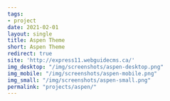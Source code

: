 ```yaml
---
tags:
- project
date: 2021-02-01
layout: single
title: Aspen Theme
short: Aspen Theme
redirect: true
site: 'http://express11.webguidecms.ca/'
img_desktop: "/img/screenshots/aspen-desktop.png"
img_mobile: "/img/screenshots/aspen-mobile.png"
img_small: "/img/screenshots/aspen-small.png"
permalink: "projects/aspen/"
---
```

